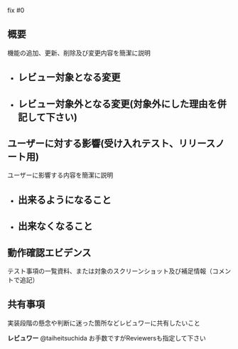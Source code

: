 fix #0

## 概要
機能の追加、更新、削除及び変更内容を簡潔に説明
- レビュー対象となる変更
  - 
- レビュー対象外となる変更(対象外にした理由を併記して下さい)
  - 

## ユーザーに対する影響(受け入れテスト、リリースノート用)
ユーザーに影響する内容を簡潔に説明
- 出来るようになること
  - 
- 出来なくなること
  - 

## 動作確認エビデンス
テスト事項の一覧資料、または対象のスクリーンショット及び補足情報（コメントで追記）


## 共有事項
実装段階の懸念や判断に迷った箇所などレビュワーに共有したいこと


**レビュワー**
@taiheitsuchida
お手数ですがReviewersも指定して下さい
